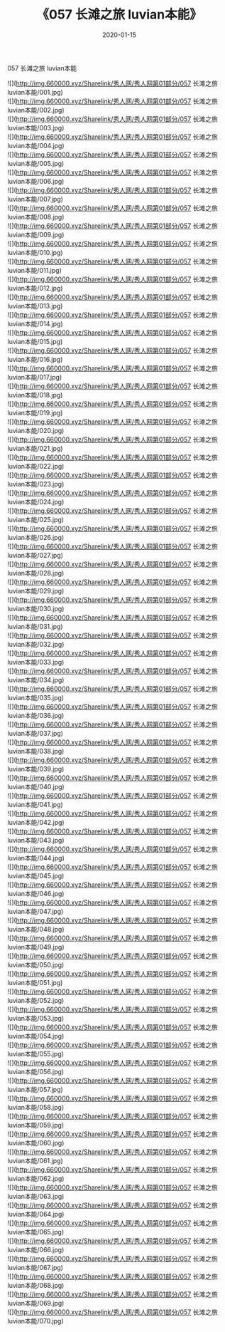 ﻿---
layout: post
title:  《057 长滩之旅 luvian本能》
date:   2020-01-15
img: http://img.660000.xyz/Sharelink/秀人网/秀人网第01部分/057 长滩之旅 luvian本能/000.jpg
categories: [美女, 清纯, 唯美]
---

057 长滩之旅 luvian本能

  ![](http://img.660000.xyz/Sharelink/秀人网/秀人网第01部分/057 长滩之旅 luvian本能/001.jpg) <br> ![](http://img.660000.xyz/Sharelink/秀人网/秀人网第01部分/057 长滩之旅 luvian本能/002.jpg) <br> ![](http://img.660000.xyz/Sharelink/秀人网/秀人网第01部分/057 长滩之旅 luvian本能/003.jpg) <br> ![](http://img.660000.xyz/Sharelink/秀人网/秀人网第01部分/057 长滩之旅 luvian本能/004.jpg) <br> ![](http://img.660000.xyz/Sharelink/秀人网/秀人网第01部分/057 长滩之旅 luvian本能/005.jpg) <br> ![](http://img.660000.xyz/Sharelink/秀人网/秀人网第01部分/057 长滩之旅 luvian本能/006.jpg) <br> ![](http://img.660000.xyz/Sharelink/秀人网/秀人网第01部分/057 长滩之旅 luvian本能/007.jpg) <br> ![](http://img.660000.xyz/Sharelink/秀人网/秀人网第01部分/057 长滩之旅 luvian本能/008.jpg) <br> ![](http://img.660000.xyz/Sharelink/秀人网/秀人网第01部分/057 长滩之旅 luvian本能/009.jpg) <br> ![](http://img.660000.xyz/Sharelink/秀人网/秀人网第01部分/057 长滩之旅 luvian本能/010.jpg) <br> ![](http://img.660000.xyz/Sharelink/秀人网/秀人网第01部分/057 长滩之旅 luvian本能/011.jpg) <br> ![](http://img.660000.xyz/Sharelink/秀人网/秀人网第01部分/057 长滩之旅 luvian本能/012.jpg) <br> ![](http://img.660000.xyz/Sharelink/秀人网/秀人网第01部分/057 长滩之旅 luvian本能/013.jpg) <br> ![](http://img.660000.xyz/Sharelink/秀人网/秀人网第01部分/057 长滩之旅 luvian本能/014.jpg) <br> ![](http://img.660000.xyz/Sharelink/秀人网/秀人网第01部分/057 长滩之旅 luvian本能/015.jpg) <br> ![](http://img.660000.xyz/Sharelink/秀人网/秀人网第01部分/057 长滩之旅 luvian本能/016.jpg) <br> ![](http://img.660000.xyz/Sharelink/秀人网/秀人网第01部分/057 长滩之旅 luvian本能/017.jpg) <br> ![](http://img.660000.xyz/Sharelink/秀人网/秀人网第01部分/057 长滩之旅 luvian本能/018.jpg) <br> ![](http://img.660000.xyz/Sharelink/秀人网/秀人网第01部分/057 长滩之旅 luvian本能/019.jpg) <br> ![](http://img.660000.xyz/Sharelink/秀人网/秀人网第01部分/057 长滩之旅 luvian本能/020.jpg) <br> ![](http://img.660000.xyz/Sharelink/秀人网/秀人网第01部分/057 长滩之旅 luvian本能/021.jpg) <br> ![](http://img.660000.xyz/Sharelink/秀人网/秀人网第01部分/057 长滩之旅 luvian本能/022.jpg) <br> ![](http://img.660000.xyz/Sharelink/秀人网/秀人网第01部分/057 长滩之旅 luvian本能/023.jpg) <br> ![](http://img.660000.xyz/Sharelink/秀人网/秀人网第01部分/057 长滩之旅 luvian本能/024.jpg) <br> ![](http://img.660000.xyz/Sharelink/秀人网/秀人网第01部分/057 长滩之旅 luvian本能/025.jpg) <br> ![](http://img.660000.xyz/Sharelink/秀人网/秀人网第01部分/057 长滩之旅 luvian本能/026.jpg) <br> ![](http://img.660000.xyz/Sharelink/秀人网/秀人网第01部分/057 长滩之旅 luvian本能/027.jpg) <br> ![](http://img.660000.xyz/Sharelink/秀人网/秀人网第01部分/057 长滩之旅 luvian本能/028.jpg) <br> ![](http://img.660000.xyz/Sharelink/秀人网/秀人网第01部分/057 长滩之旅 luvian本能/029.jpg) <br> ![](http://img.660000.xyz/Sharelink/秀人网/秀人网第01部分/057 长滩之旅 luvian本能/030.jpg) <br> ![](http://img.660000.xyz/Sharelink/秀人网/秀人网第01部分/057 长滩之旅 luvian本能/031.jpg) <br> ![](http://img.660000.xyz/Sharelink/秀人网/秀人网第01部分/057 长滩之旅 luvian本能/032.jpg) <br> ![](http://img.660000.xyz/Sharelink/秀人网/秀人网第01部分/057 长滩之旅 luvian本能/033.jpg) <br> ![](http://img.660000.xyz/Sharelink/秀人网/秀人网第01部分/057 长滩之旅 luvian本能/034.jpg) <br> ![](http://img.660000.xyz/Sharelink/秀人网/秀人网第01部分/057 长滩之旅 luvian本能/035.jpg) <br> ![](http://img.660000.xyz/Sharelink/秀人网/秀人网第01部分/057 长滩之旅 luvian本能/036.jpg) <br> ![](http://img.660000.xyz/Sharelink/秀人网/秀人网第01部分/057 长滩之旅 luvian本能/037.jpg) <br> ![](http://img.660000.xyz/Sharelink/秀人网/秀人网第01部分/057 长滩之旅 luvian本能/038.jpg) <br> ![](http://img.660000.xyz/Sharelink/秀人网/秀人网第01部分/057 长滩之旅 luvian本能/039.jpg) <br> ![](http://img.660000.xyz/Sharelink/秀人网/秀人网第01部分/057 长滩之旅 luvian本能/040.jpg) <br> ![](http://img.660000.xyz/Sharelink/秀人网/秀人网第01部分/057 长滩之旅 luvian本能/041.jpg) <br> ![](http://img.660000.xyz/Sharelink/秀人网/秀人网第01部分/057 长滩之旅 luvian本能/042.jpg) <br> ![](http://img.660000.xyz/Sharelink/秀人网/秀人网第01部分/057 长滩之旅 luvian本能/043.jpg) <br> ![](http://img.660000.xyz/Sharelink/秀人网/秀人网第01部分/057 长滩之旅 luvian本能/044.jpg) <br> ![](http://img.660000.xyz/Sharelink/秀人网/秀人网第01部分/057 长滩之旅 luvian本能/045.jpg) <br> ![](http://img.660000.xyz/Sharelink/秀人网/秀人网第01部分/057 长滩之旅 luvian本能/046.jpg) <br> ![](http://img.660000.xyz/Sharelink/秀人网/秀人网第01部分/057 长滩之旅 luvian本能/047.jpg) <br> ![](http://img.660000.xyz/Sharelink/秀人网/秀人网第01部分/057 长滩之旅 luvian本能/048.jpg) <br> ![](http://img.660000.xyz/Sharelink/秀人网/秀人网第01部分/057 长滩之旅 luvian本能/049.jpg) <br> ![](http://img.660000.xyz/Sharelink/秀人网/秀人网第01部分/057 长滩之旅 luvian本能/050.jpg) <br> ![](http://img.660000.xyz/Sharelink/秀人网/秀人网第01部分/057 长滩之旅 luvian本能/051.jpg) <br> ![](http://img.660000.xyz/Sharelink/秀人网/秀人网第01部分/057 长滩之旅 luvian本能/052.jpg) <br> ![](http://img.660000.xyz/Sharelink/秀人网/秀人网第01部分/057 长滩之旅 luvian本能/053.jpg) <br> ![](http://img.660000.xyz/Sharelink/秀人网/秀人网第01部分/057 长滩之旅 luvian本能/054.jpg) <br> ![](http://img.660000.xyz/Sharelink/秀人网/秀人网第01部分/057 长滩之旅 luvian本能/055.jpg) <br> ![](http://img.660000.xyz/Sharelink/秀人网/秀人网第01部分/057 长滩之旅 luvian本能/056.jpg) <br> ![](http://img.660000.xyz/Sharelink/秀人网/秀人网第01部分/057 长滩之旅 luvian本能/057.jpg) <br> ![](http://img.660000.xyz/Sharelink/秀人网/秀人网第01部分/057 长滩之旅 luvian本能/058.jpg) <br> ![](http://img.660000.xyz/Sharelink/秀人网/秀人网第01部分/057 长滩之旅 luvian本能/059.jpg) <br> ![](http://img.660000.xyz/Sharelink/秀人网/秀人网第01部分/057 长滩之旅 luvian本能/060.jpg) <br> ![](http://img.660000.xyz/Sharelink/秀人网/秀人网第01部分/057 长滩之旅 luvian本能/061.jpg) <br> ![](http://img.660000.xyz/Sharelink/秀人网/秀人网第01部分/057 长滩之旅 luvian本能/062.jpg) <br> ![](http://img.660000.xyz/Sharelink/秀人网/秀人网第01部分/057 长滩之旅 luvian本能/063.jpg) <br> ![](http://img.660000.xyz/Sharelink/秀人网/秀人网第01部分/057 长滩之旅 luvian本能/064.jpg) <br> ![](http://img.660000.xyz/Sharelink/秀人网/秀人网第01部分/057 长滩之旅 luvian本能/065.jpg) <br> ![](http://img.660000.xyz/Sharelink/秀人网/秀人网第01部分/057 长滩之旅 luvian本能/066.jpg) <br> ![](http://img.660000.xyz/Sharelink/秀人网/秀人网第01部分/057 长滩之旅 luvian本能/067.jpg) <br> ![](http://img.660000.xyz/Sharelink/秀人网/秀人网第01部分/057 长滩之旅 luvian本能/068.jpg) <br> ![](http://img.660000.xyz/Sharelink/秀人网/秀人网第01部分/057 长滩之旅 luvian本能/069.jpg) <br> ![](http://img.660000.xyz/Sharelink/秀人网/秀人网第01部分/057 长滩之旅 luvian本能/070.jpg) <br>